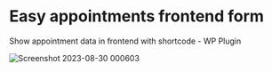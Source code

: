 # Easy appointments frontend form
Show appointment data in frontend with shortcode - WP Plugin

![Screenshot 2023-08-30 000603](https://github.com/abkarim/easy-appointments-frontend-form/assets/84965867/564c6371-7732-4f94-9ab9-984814cdee67)

